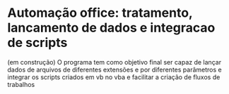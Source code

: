 # Automação office: tratamento, lancamento de dados e integracao de scripts
(em construção) O programa tem como objetivo final ser capaz de lançar dados de arquivos de diferentes extensões e por diferentes parâmetros e integrar os scripts criados em vb no vba e facilitar a criação de fluxos de trabalhos 
